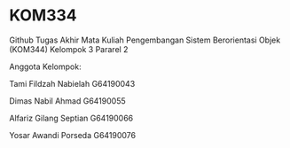 # KOM334
Github Tugas Akhir Mata Kuliah Pengembangan Sistem Berorientasi Objek (KOM344)
Kelompok 3 Pararel 2

Anggota Kelompok:

Tami Fildzah Nabielah   G64190043

Dimas Nabil Ahmad       G64190055

Alfariz Gilang Septian  G64190066

Yosar Awandi Porseda    G64190076
